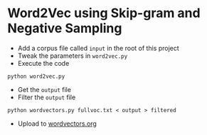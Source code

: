 # Word2Vec using Skip-gram and Negative Sampling

- Add a corpus file called `input` in the root of this project
- Tweak the parameters in `word2vec.py`
- Execute the code

```
python word2vec.py
```

- Get the `output` file
- Filter the `output` file

```
python wordvectors.py fullvoc.txt < output > filtered
```

- Upload to [wordvectors.org](http://wordvectors.org)
